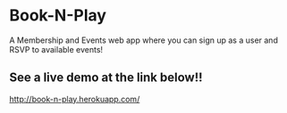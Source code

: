 # Book-N-Play
A Membership and Events web app where you can sign up as a user and RSVP to available events!

## See a live demo at the link below!!

http://book-n-play.herokuapp.com/
